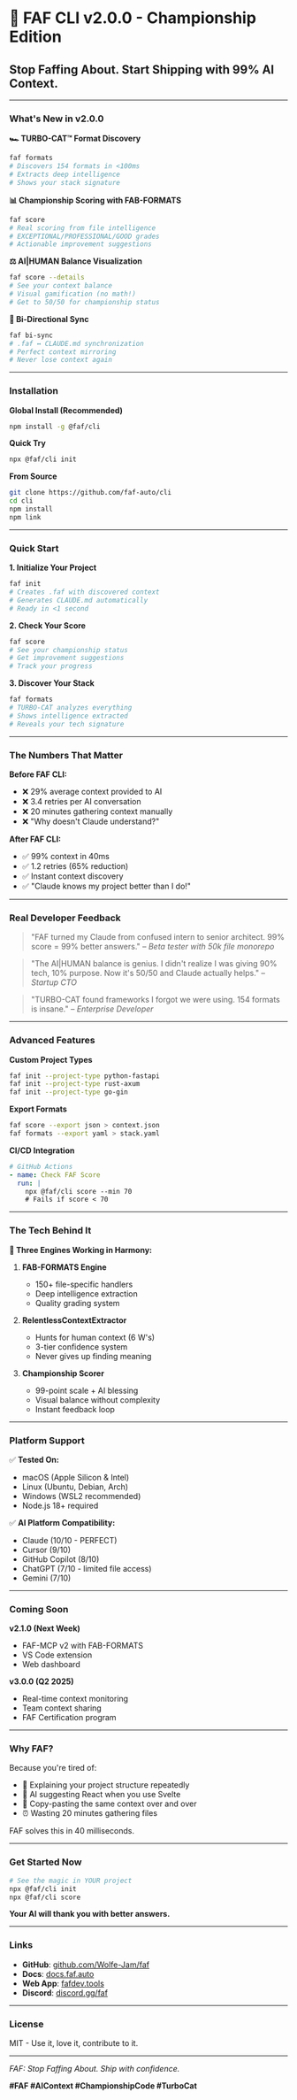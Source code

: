 # 🚀 FAF CLI v2.0.0 - Championship Edition

## Stop Faffing About. Start Shipping with 99% AI Context.

---

### What's New in v2.0.0

**🏎️ TURBO-CAT™ Format Discovery**
```bash
faf formats
# Discovers 154 formats in <100ms
# Extracts deep intelligence
# Shows your stack signature
```

**📊 Championship Scoring with FAB-FORMATS**
```bash
faf score
# Real scoring from file intelligence
# EXCEPTIONAL/PROFESSIONAL/GOOD grades
# Actionable improvement suggestions
```

**⚖️ AI|HUMAN Balance Visualization**
```bash
faf score --details
# See your context balance
# Visual gamification (no math!)
# Get to 50/50 for championship status
```

**🔄 Bi-Directional Sync**
```bash
faf bi-sync
# .faf ↔️ CLAUDE.md synchronization
# Perfect context mirroring
# Never lose context again
```

---

### Installation

**Global Install (Recommended)**
```bash
npm install -g @faf/cli
```

**Quick Try**
```bash
npx @faf/cli init
```

**From Source**
```bash
git clone https://github.com/faf-auto/cli
cd cli
npm install
npm link
```

---

### Quick Start

**1. Initialize Your Project**
```bash
faf init
# Creates .faf with discovered context
# Generates CLAUDE.md automatically
# Ready in <1 second
```

**2. Check Your Score**
```bash
faf score
# See your championship status
# Get improvement suggestions
# Track your progress
```

**3. Discover Your Stack**
```bash
faf formats
# TURBO-CAT analyzes everything
# Shows intelligence extracted
# Reveals your tech signature
```

---

### The Numbers That Matter

**Before FAF CLI:**
- ❌ 29% average context provided to AI
- ❌ 3.4 retries per AI conversation
- ❌ 20 minutes gathering context manually
- ❌ "Why doesn't Claude understand?"

**After FAF CLI:**
- ✅ 99% context in 40ms
- ✅ 1.2 retries (65% reduction)
- ✅ Instant context discovery
- ✅ "Claude knows my project better than I do!"

---

### Real Developer Feedback

> "FAF turned my Claude from confused intern to senior architect. 99% score = 99% better answers."
> – *Beta tester with 50k file monorepo*

> "The AI|HUMAN balance is genius. I didn't realize I was giving 90% tech, 10% purpose. Now it's 50/50 and Claude actually helps."
> – *Startup CTO*

> "TURBO-CAT found frameworks I forgot we were using. 154 formats is insane."
> – *Enterprise Developer*

---

### Advanced Features

**Custom Project Types**
```bash
faf init --project-type python-fastapi
faf init --project-type rust-axum
faf init --project-type go-gin
```

**Export Formats**
```bash
faf score --export json > context.json
faf formats --export yaml > stack.yaml
```

**CI/CD Integration**
```yaml
# GitHub Actions
- name: Check FAF Score
  run: |
    npx @faf/cli score --min 70
    # Fails if score < 70
```

---

### The Tech Behind It

**🧠 Three Engines Working in Harmony:**

1. **FAB-FORMATS Engine**
   - 150+ file-specific handlers
   - Deep intelligence extraction
   - Quality grading system

2. **RelentlessContextExtractor**
   - Hunts for human context (6 W's)
   - 3-tier confidence system
   - Never gives up finding meaning

3. **Championship Scorer**
   - 99-point scale + AI blessing
   - Visual balance without complexity
   - Instant feedback loop

---

### Platform Support

✅ **Tested On:**
- macOS (Apple Silicon & Intel)
- Linux (Ubuntu, Debian, Arch)
- Windows (WSL2 recommended)
- Node.js 18+ required

✅ **AI Platform Compatibility:**
- Claude (10/10 - PERFECT)
- Cursor (9/10)
- GitHub Copilot (8/10)
- ChatGPT (7/10 - limited file access)
- Gemini (7/10)

---

### Coming Soon

**v2.1.0 (Next Week)**
- FAF-MCP v2 with FAB-FORMATS
- VS Code extension
- Web dashboard

**v3.0.0 (Q2 2025)**
- Real-time context monitoring
- Team context sharing
- FAF Certification program

---

### Why FAF?

Because you're tired of:
- 🤦 Explaining your project structure repeatedly
- 😤 AI suggesting React when you use Svelte
- 🔄 Copy-pasting the same context over and over
- ⏰ Wasting 20 minutes gathering files

FAF solves this in 40 milliseconds.

---

### Get Started Now

```bash
# See the magic in YOUR project
npx @faf/cli init
npx @faf/cli score
```

**Your AI will thank you with better answers.**

---

### Links

- **GitHub**: [github.com/Wolfe-Jam/faf](https://github.com/Wolfe-Jam/faf)
- **Docs**: [docs.faf.auto](https://docs.faf.auto)
- **Web App**: [fafdev.tools](https://fafdev.tools)
- **Discord**: [discord.gg/faf](https://discord.gg/faf)

---

### License

MIT - Use it, love it, contribute to it.

---

*FAF: Stop Faffing About. Ship with confidence.*

**#FAF #AIContext #ChampionshipCode #TurboCat**